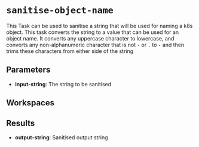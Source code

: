 # `sanitise-object-name`

This Task can be used to sanitise a string that will be used for naming a k8s object. This task converts the string to a value that can be used for an object name. It converts any uppercase character to lowercase, and converts any non-alphanumeric character that is not `-` or `.` to `-` and then trims these characters from either side of the string

## Parameters
* **input-string**: The string to be sanitised

## Workspaces

## Results
* **output-string**: Sanitised output string
